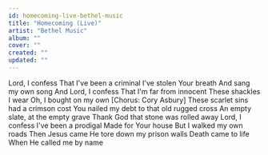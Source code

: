 ```yaml
---
id: homecoming-live-bethel-music
title: "Homecoming (Live)"
artist: "Bethel Music"
album: ""
cover: ""
created: ""
updated: ""
---
```


Lord, I confess
That I've been a criminal
I've stolen Your breath
And sang my own song
And Lord, I confess
That I'm far from innocent
These shackles I wear
Oh, I bought on my own
[Chorus: Cory Asbury]
These scarlet sins had a crimson cost
You nailed my debt to that old rugged cross
An empty slate, at the empty grave
Thank God that stone was rolled away
Lord, I confess
I've been a prodigal
Made for Your house
But I walked my own roads
Then Jesus came
He tore down my prison walls
Death came to life
When He called me by name